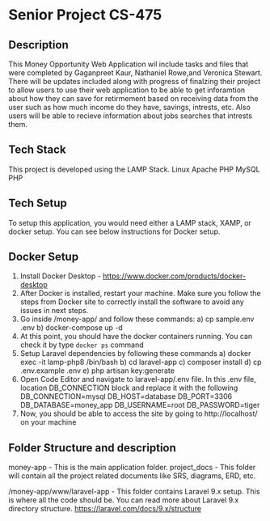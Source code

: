 # Senior Project CS-475

## Description
This Money Opportunity Web Application wil include tasks and files that were completed by Gaganpreet Kaur, Nathaniel Rowe,and Veronica Stewart. There will be updates included along with progress of finalzing their project to allow users to use their web application to be able to get inforamtion about how they can save for retirmement based on receiving data from the user such as how much income do they have, savings, intrests, etc. Also users will be able to recieve information about jobs searches that intrests them.


## Tech Stack
This project is developed using the LAMP Stack.
Linux
Apache
PHP
MySQL
PHP

## Tech Setup
To setup this application, you would need either a LAMP stack, XAMP, or docker setup. You can see below instructions for Docker setup.

## Docker Setup
1. Install Docker Desktop - https://www.docker.com/products/docker-desktop
2. After Docker is installed, restart your machine. Make sure you follow the steps from Docker site to correctly install the software to avoid any issues in next steps.
3. Go inside /money-app/ and follow these commands: 
    a) cp sample.env .env
    b) docker-compose up -d
4. At this point, you should have the docker containers running. You can check it by type `docker ps` command
5. Setup Laravel dependencies by following these commands
    a) docker exec -it lamp-php8 /bin/bash
    b) cd laravel-app
    c) composer install
    d) cp .env.example .env
    e) php artisan key:generate
6. Open Code Editor and navigate to laravel-app/.env file. In this .env file, location DB_CONNECTION block and replace it with the following
    DB_CONNECTION=mysql
    DB_HOST=database
    DB_PORT=3306
    DB_DATABASE=money_app
    DB_USERNAME=root
    DB_PASSWORD=tiger
5. Now, you should be able to access the site by going to http://localhost/ on your machine  

## Folder Structure and description
money-app - This is the main application folder.
project_docs - This folder will contain all the project related documents like SRS, diagrams, ERD, etc.

/money-app/www/laravel-app - This folder contains Laravel 9.x setup. This is where all the code should be. You can read more about Laravel 9.x directory structure. https://laravel.com/docs/9.x/structure